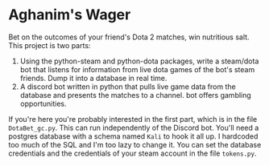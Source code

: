 # Aghanim's Wager

Bet on the outcomes of your friend's Dota 2 matches, win nutritious salt.
This project is two parts:
1. Using the python-steam and python-dota packages, write a steam/dota bot that listens for information from live dota games of the bot's steam friends. Dump it into a database in real time.
2. A discord bot written in python that pulls live game data from the database and presents the matches to a channel. bot offers gambling opportunities.

If you're here you're probably interested in the first part, which is in the file `DotaBet_gc.py`. This can run independently of the Discord bot. You'll need a postgres database with a schema named `Kali` to hook it all up. I hardcoded too much of the SQL and I'm too lazy to change it. You can set the database credentials and the credentials of your steam account in the file `tokens.py`.



